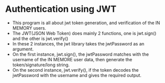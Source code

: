 # Authentication using JWT
- This program is all about jwt token generation, and verification of the IN MEMORY users. 
- The JWT(JSON Web Token) does mainly 2 functions, one is jwt.sign() and the other is jwt.verify()
- In these 2 instances, the jwt library takes the jwtPassword as an argument. 
- On the first instance, jwt.sign(), the jwtPassword matches with the username of the IN MEMORE user data, then generate the token/signature/long string. 
- On the second instance, jwt.verify(), if the token decodes the jwtPassword with the username and gives the required output. 